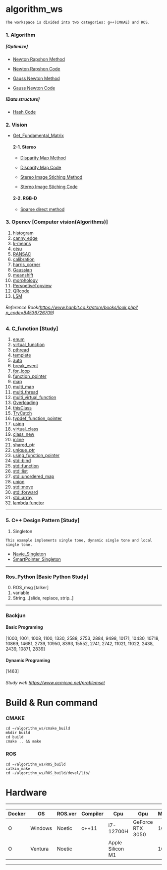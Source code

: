 # algorithm_ws
```
The workspace is divided into two categories: g++(CMKAE) and ROS.
```
### 1. Algorithm 
##### [Optimize]
* [Newton Rapshon Method](https://github.com/ytam1208/algorithm_ws/blob/master/README_dir/Newton_Rapshon_Method.md)

* [Newton Rapshon Code](https://github.com/ytam1208/algorithm_ws/blob/master/ROS_build/src/Algorithm/Algorithm_practice/src/Newton_Rapshon_Method.cpp)

* [Gauss Newton Method](https://github.com/ytam1208/algorithm_ws/blob/master/README_dir/Gauss-Newton_Method.md)

* [Gauss Newton Code](https://github.com/ytam1208/algorithm_ws/blob/master/ROS_build/src/Algorithm/Algorithm_practice/src/Gauss-Newton_Method.cpp)

##### [Data structure]
* [Hash Code](https://github.com/ytam1208/algorithm_ws/blob/master/ROS_build/src/Algorithm/Algorithm_practice/src/Hash.cpp)

### 2. Vision
* [Get_Fundamental_Matrix](https://github.com/ytam1208/algorithm_ws/blob/master/ROS_build/src/Opencv/src/Vision/Stereo/Get_fundamental.cpp)

  #### 2-1. Stereo
  * [Disparity Map Method](https://opalescent-potato-6fd.notion.site/1-Stereo-Matching-1d3b920783f6471babbde3edcd2c70d9)
  
  * [Disparity Map Code](https://github.com/ytam1208/algorithm_ws/blob/master/ROS_build/src/Opencv/src/Vision/Stereo/Get_disparity.cpp)
  
  * [Stereo Image Stiching Method](https://opalescent-potato-6fd.notion.site/Image-Stiching-Panorama-566abf7c1049442795eb5fd55da847b0)
  
  * [Stereo Image Stiching Code](https://github.com/ytam1208/algorithm_ws/blob/master/ROS_build/src/Opencv/src/Vision/Stereo/Stiching_image.cpp)

  #### 2-2. RGB-D
  * [Sparse direct method](https://github.com/ytam1208/algorithm_ws/blob/master/ROS_build/src/Opencv/src/Vision/RGB-D/Sparse_direct_method.cpp)

### 3. __Opencv__ [Computer vision(Algorithms)]
1. [histogram](https://github.com/ytam1208/algorithm_ws/blob/master/ROS_build/src/Opencv/src/opencv_alg/histogram.cpp)
2. [canny_edge](https://github.com/ytam1208/algorithm_ws/blob/master/ROS_build/src/Opencv/src/opencv_alg/canny_edge.cpp)
3. [k-means](https://github.com/ytam1208/algorithm_ws/blob/master/ROS_build/src/Opencv/src/opencv_alg/k-means.cpp)
4. [otsu](https://github.com/ytam1208/algorithm_ws/blob/master/ROS_build/src/Opencv/src/opencv_alg/otsu.cpp)
5. [RANSAC](https://github.com/ytam1208/algorithm_ws/blob/master/ROS_build/src/Opencv/src/opencv_alg/RANSAC.cpp)
6. [calibration](https://github.com/ytam1208/algorithm_ws/blob/master/ROS_build/src/Opencv/src/opencv_alg/calibration.cpp)
7. [harris_corner](https://github.com/ytam1208/algorithm_ws/blob/master/ROS_build/src/Opencv/src/opencv_alg/harris_corner.cpp)
8. [Gaussian](https://github.com/ytam1208/algorithm_ws/blob/master/ROS_build/src/Opencv/src/opencv_alg/Gaussian.cpp)
9. [meanshift](https://github.com/ytam1208/algorithm_ws/blob/master/ROS_build/src/Opencv/src/opencv_alg/meanshift.cpp)
10. [morphology](https://github.com/ytam1208/algorithm_ws/blob/master/ROS_build/src/Opencv/src/opencv_alg/morphology.cpp)
11. [PerspetiveTopview](https://github.com/ytam1208/algorithm_ws/blob/master/ROS_build/src/Opencv/src/opencv_alg/PerspectiveTopview.cpp)
12. [QRcode](https://github.com/ytam1208/algorithm_ws/blob/master/ROS_build/src/Opencv/src/opencv_alg/QRcode.cpp)
13. [LSM](https://github.com/ytam1208/algorithm_ws/blob/master/ROS_build/src/Opencv/src/opencv_alg/Linear-LSM.cpp)
###### Reference Book(https://www.hanbit.co.kr/store/books/look.php?p_code=B4536726709)

### 4. **C_function** [Study]
1. [enum](https://github.com/ytam1208/algorithm_ws/blob/master/ROS_build/src/Practice/C_function/src/enum.cpp)
2. [virtual_function](https://github.com/ytam1208/algorithm_ws/blob/master/ROS_build/src/Practice/C_function/src/virtual_function.cpp)
3. [pthread](https://github.com/ytam1208/algorithm_ws/blob/master/ROS_build/src/Practice/C_function/src/thread_ex.cpp)
4. [templete](https://github.com/ytam1208/algorithm_ws/blob/master/ROS_build/src/Practice/C_function/src/templete.cpp)
5. [auto](https://github.com/ytam1208/algorithm_ws/blob/master/ROS_build/src/Practice/C_function/src/auto.cpp)
6. [break_event](https://github.com/ytam1208/algorithm_ws/blob/master/ROS_build/src/Practice/C_function/src/break_event.cpp)
7. [for_loop](https://github.com/ytam1208/algorithm_ws/blob/master/ROS_build/src/Practice/C_function/src/for_loop.cpp)
8. [function_pointer](https://github.com/ytam1208/algorithm_ws/blob/master/ROS_build/src/Practice/C_function/src/function_pointer.cpp)
9. [map](https://github.com/ytam1208/algorithm_ws/blob/master/ROS_build/src/Practice/C_function/src/map.cpp)
10. [multi_map](https://github.com/ytam1208/algorithm_ws/blob/master/ROS_build/src/Practice/C_function/src/multi_map.cpp)
11. [multi_thread](https://github.com/ytam1208/algorithm_ws/blob/master/ROS_build/src/Practice/C_function/src/multi_thread.cpp)
12. [multi_virtual_function](https://github.com/ytam1208/algorithm_ws/blob/master/ROS_build/src/Practice/C_function/src/multi_virtual_function.cpp)
13. [Overloading](https://github.com/ytam1208/algorithm_ws/blob/master/ROS_build/src/Practice/C_function/src/Overloading.cpp)
14. [thisClass](https://github.com/ytam1208/algorithm_ws/blob/master/ROS_build/src/Practice/C_function/src/thisClass.cpp)
15. [TryCatch](https://github.com/ytam1208/algorithm_ws/blob/master/ROS_build/src/Practice/C_function/src/TryCatch.cpp)
16. [typdef_function_pointer](https://github.com/ytam1208/algorithm_ws/blob/master/ROS_build/src/Practice/C_function/src/typedef_pointer.cpp)
17. [using](https://github.com/ytam1208/algorithm_ws/blob/master/ROS_build/src/Practice/C_function/src/using.cpp)
18. [virtual_class](https://github.com/ytam1208/algorithm_ws/blob/master/cmake_build/src/virtual_class.cpp)
19. [class_new](https://github.com/ytam1208/algorithm_ws/blob/master/cmake_build/src/class_new.cpp)
20. [inline](https://github.com/ytam1208/algorithm_ws/blob/master/cmake_build/src/inline.cpp)
21. [shared_ptr](https://github.com/ytam1208/algorithm_ws/blob/master/cmake_build/src/shared_ptr.cpp)
22. [unique_ptr](https://github.com/ytam1208/algorithm_ws/blob/master/cmake_build/src/unique_ptr.cpp)
23. [using_function_pointer](https://github.com/ytam1208/algorithm_ws/blob/master/cmake_build/src/using_function_pointer.cpp)
24. [std::bind](https://github.com/ytam1208/algorithm_ws/blob/master/cmake_build/src/bind.cpp)
25. [std::function](https://github.com/ytam1208/algorithm_ws/blob/master/cmake_build/src/function.cpp)
26. [std::list](https://github.com/ytam1208/algorithm_ws/blob/master/cmake_build/src/list.cpp)
27. [std::unordered_map](https://github.com/ytam1208/algorithm_ws/blob/master/cmake_build/src/unordered_map.cpp)
28. [union](https://github.com/ytam1208/algorithm_ws/blob/master/cmake_build/src/union.cpp)
29. [std::move](https://github.com/ytam1208/algorithm_ws/blob/master/cmake_build/src/move.cpp)
30. [std::forward](https://github.com/ytam1208/algorithm_ws/blob/master/cmake_build/src/forward.cpp)
31. [std::array](https://github.com/ytam1208/algorithm_ws/blob/master/cmake_build/src/array.cpp)
32. [lambda functor](https://github.com/ytam1208/algorithm_ws/blob/master/cmake_build/src/lambda.cpp)
---
### 5. **C++ Design Pattern** [Study]
1. Singleton
```
This example implements single tone, dynamic single tone and local single tone.
```
  * [Navie_Singleton](https://github.com/ytam1208/algorithm_ws/blob/master/cmake_build/src/Morden_Design/Naive_Singleton.cpp)
  * [SmartPointer_Singleton](https://github.com/ytam1208/algorithm_ws/blob/master/cmake_build/src/Morden_Design/Smart_Singleton.cpp)
  
---
### Ros_Python [Basic Python Study]
0. ROS_msg [talker]
1. variable
2. String...[slide, replace, strip..]

---
### Backjun
#### Basic Programing 
[1000, 1001, 1008, 1100, 1330, 2588, 2753, 2884, 9498, 10171, 10430, 10718, 10869, 14681, 2739, 10950, 8393, 15552, 2741, 2742, 11021, 11022, 2438, 2439, 10871, 2839]
#### Dynamic Programing 
[1463]
###### Study web https://www.acmicpc.net/problemset

# Build & Run command
### CMAKE
```
cd ~/algorithm_ws/cmake_build
mkdir build
cd build
cmake .. && make
```
### ROS
```
cd ~/algorithm_ws/ROS_build
catkin_make
cd ~/algorithm_ws/ROS_build/devel/lib/
```

# Hardware 
---
|Docker|OS|ROS.ver|Compiler|Cpu|Gpu|Memory|Device|
|------|------|---|---|---|---|---|---|
|O|Windows|Noetic|c++11|i7-12700H|GeForce RTX 3050|16G|Dell-XPS|
|O|Ventura|Noetic||Apple Silicon M1||16G|2021MAC-Pro 14|
---
